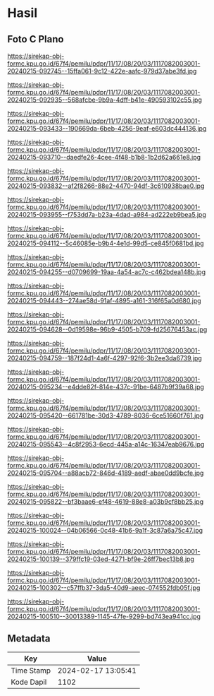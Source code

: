 # Hasil

## Foto C Plano

https://sirekap-obj-formc.kpu.go.id/67f4/pemilu/pdpr/11/17/08/20/03/1117082003001-20240215-092745--15ffa061-9c12-422e-aafc-979d37abe3fd.jpg

https://sirekap-obj-formc.kpu.go.id/67f4/pemilu/pdpr/11/17/08/20/03/1117082003001-20240215-092935--568afcbe-9b9a-4dff-b41e-490593102c55.jpg

https://sirekap-obj-formc.kpu.go.id/67f4/pemilu/pdpr/11/17/08/20/03/1117082003001-20240215-093433--190669da-6beb-4256-9eaf-e603dc444136.jpg

https://sirekap-obj-formc.kpu.go.id/67f4/pemilu/pdpr/11/17/08/20/03/1117082003001-20240215-093710--daedfe26-4cee-4f48-b1b8-1b2d62a661e8.jpg

https://sirekap-obj-formc.kpu.go.id/67f4/pemilu/pdpr/11/17/08/20/03/1117082003001-20240215-093832--af2f8266-88e2-4470-94df-3c610938bae0.jpg

https://sirekap-obj-formc.kpu.go.id/67f4/pemilu/pdpr/11/17/08/20/03/1117082003001-20240215-093955--f753dd7a-b23a-4dad-a984-ad222eb9bea5.jpg

https://sirekap-obj-formc.kpu.go.id/67f4/pemilu/pdpr/11/17/08/20/03/1117082003001-20240215-094112--5c46085e-b9b4-4e1d-99d5-ce845f0681bd.jpg

https://sirekap-obj-formc.kpu.go.id/67f4/pemilu/pdpr/11/17/08/20/03/1117082003001-20240215-094255--d0709699-19aa-4a54-ac7c-c462bdea148b.jpg

https://sirekap-obj-formc.kpu.go.id/67f4/pemilu/pdpr/11/17/08/20/03/1117082003001-20240215-094443--274ae58d-91af-4895-a161-316f65a0d680.jpg

https://sirekap-obj-formc.kpu.go.id/67f4/pemilu/pdpr/11/17/08/20/03/1117082003001-20240215-094628--0d19598e-96b9-4505-b709-fd25676453ac.jpg

https://sirekap-obj-formc.kpu.go.id/67f4/pemilu/pdpr/11/17/08/20/03/1117082003001-20240215-094759--187f24d1-4a6f-4297-92f6-3b2ee3da6739.jpg

https://sirekap-obj-formc.kpu.go.id/67f4/pemilu/pdpr/11/17/08/20/03/1117082003001-20240215-095234--e4dde82f-814e-437c-91be-6487b9f39a68.jpg

https://sirekap-obj-formc.kpu.go.id/67f4/pemilu/pdpr/11/17/08/20/03/1117082003001-20240215-095420--661781be-30d3-4789-8036-6ce51660f761.jpg

https://sirekap-obj-formc.kpu.go.id/67f4/pemilu/pdpr/11/17/08/20/03/1117082003001-20240215-095543--4c8f2953-6ecd-445a-a14c-16347eab9676.jpg

https://sirekap-obj-formc.kpu.go.id/67f4/pemilu/pdpr/11/17/08/20/03/1117082003001-20240215-095704--a88acb72-846d-4189-aedf-abae0dd9bcfe.jpg

https://sirekap-obj-formc.kpu.go.id/67f4/pemilu/pdpr/11/17/08/20/03/1117082003001-20240215-095822--bf3baae6-ef48-4619-88e8-a03b9cf8bb25.jpg

https://sirekap-obj-formc.kpu.go.id/67f4/pemilu/pdpr/11/17/08/20/03/1117082003001-20240215-100024--04b06566-0c48-41b6-9a1f-3c87a6a75c47.jpg

https://sirekap-obj-formc.kpu.go.id/67f4/pemilu/pdpr/11/17/08/20/03/1117082003001-20240215-100139--379ffc19-03ed-4271-bf9e-26ff7bec13b8.jpg

https://sirekap-obj-formc.kpu.go.id/67f4/pemilu/pdpr/11/17/08/20/03/1117082003001-20240215-100302--c57ffb37-3da5-40d9-aeec-074552fdb05f.jpg

https://sirekap-obj-formc.kpu.go.id/67f4/pemilu/pdpr/11/17/08/20/03/1117082003001-20240215-100510--30013389-1145-47fe-9299-bd743ea941cc.jpg


## Metadata

| Key        | Value               |
| ---------- | ------------------- |
| Time Stamp | 2024-02-17 13:05:41 |
| Kode Dapil | 1102                |



